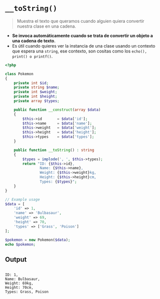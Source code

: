 # `__toString()`

> Muestra el texto que queramos cuando alguien quiera convertir nuestra clase en una cadena.

- __Se invoca automáticamente cuando se trata de convertir un objeto a una cadena de texto__.
- Es útil cuando quieres ver la instancia de una clase usando un contexto que espera una `string`, ese contexto, son cositas como los `echo(), print() o printf()`.

```php
<?php

class Pokemon
{
    private int $id;
    private string $name;
    private int $weight;
    private int $height;
    private array $types;

    public function __construct(array $data)
    {
        $this->id       = $data['id'];
        $this->name     = $data['name'];
        $this->weight   = $data['weight'];
        $this->height   = $data['height'];
        $this->types    = $data['types'];
    }

    public function __toString() : string
    {
        $types = implode(', ', $this->types);
        return "ID: {$this->id},
                Name: {$this->name},
                Weight: {$this->weight}kg,
                Height: {$this->height}cm,
                Types: {$types}";
    }
}

// Example usage
$data = [
    'id' => 1,
    'name' => 'Bulbasaur',
    'weight' => 69,
    'height' => 70,
    'types' => ['Grass', 'Poison']
];

$pokemon = new Pokemon($data);
echo $pokemon; 
```

## Output

```plaintext

ID: 1,
Name: Bulbasaur,
Weight: 69kg,
Height: 70cm,
Types: Grass, Poison

```
